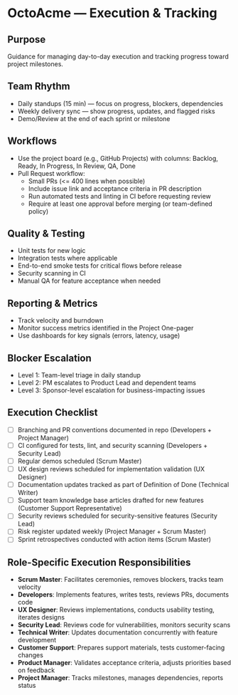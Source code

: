 # OctoAcme — Execution & Tracking

## Purpose
Guidance for managing day-to-day execution and tracking progress toward project milestones.

## Team Rhythm
- Daily standups (15 min) — focus on progress, blockers, dependencies
- Weekly delivery sync — show progress, updates, and flagged risks
- Demo/Review at the end of each sprint or milestone

## Workflows
- Use the project board (e.g., GitHub Projects) with columns: Backlog, Ready, In Progress, In Review, QA, Done
- Pull Request workflow:
  - Small PRs (<= 400 lines when possible)
  - Include issue link and acceptance criteria in PR description
  - Run automated tests and linting in CI before requesting review
  - Require at least one approval before merging (or team-defined policy)

## Quality & Testing
- Unit tests for new logic
- Integration tests where applicable
- End-to-end smoke tests for critical flows before release
- Security scanning in CI
- Manual QA for feature acceptance when needed

## Reporting & Metrics
- Track velocity and burndown
- Monitor success metrics identified in the Project One-pager
- Use dashboards for key signals (errors, latency, usage)

## Blocker Escalation
- Level 1: Team-level triage in daily standup
- Level 2: PM escalates to Product Lead and dependent teams
- Level 3: Sponsor-level escalation for business-impacting issues

## Execution Checklist
- [ ] Branching and PR conventions documented in repo (Developers + Project Manager)
- [ ] CI configured for tests, lint, and security scanning (Developers + Security Lead)
- [ ] Regular demos scheduled (Scrum Master)
- [ ] UX design reviews scheduled for implementation validation (UX Designer)
- [ ] Documentation updates tracked as part of Definition of Done (Technical Writer)
- [ ] Support team knowledge base articles drafted for new features (Customer Support Representative)
- [ ] Security reviews scheduled for security-sensitive features (Security Lead)
- [ ] Risk register updated weekly (Project Manager + Scrum Master)
- [ ] Sprint retrospectives conducted with action items (Scrum Master)

## Role-Specific Execution Responsibilities
- **Scrum Master**: Facilitates ceremonies, removes blockers, tracks team velocity
- **Developers**: Implements features, writes tests, reviews PRs, documents code
- **UX Designer**: Reviews implementations, conducts usability testing, iterates designs
- **Security Lead**: Reviews code for vulnerabilities, monitors security scans
- **Technical Writer**: Updates documentation concurrently with feature development
- **Customer Support**: Prepares support materials, tests customer-facing changes
- **Product Manager**: Validates acceptance criteria, adjusts priorities based on feedback
- **Project Manager**: Tracks milestones, manages dependencies, reports status
